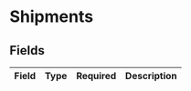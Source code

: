 # Shipments


## Fields

| Field       | Type        | Required    | Description |
| ----------- | ----------- | ----------- | ----------- |